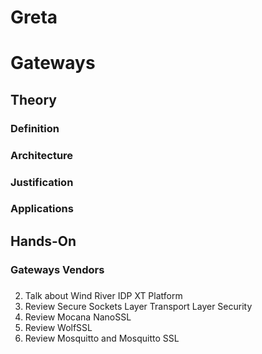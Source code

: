 Greta
==

# Gateways 

## Theory

### Definition
### Architecture
### Justification
### Applications

## Hands-On

### Gateways Vendors

### 


2.	Talk about Wind River IDP XT Platform
3.	Review Secure Sockets Layer Transport Layer Security
4.	Review Mocana NanoSSL
5.	Review WolfSSL
6.	Review Mosquitto and Mosquitto SSL


